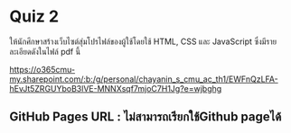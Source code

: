 # Quiz 2

ให้นักศึกษาสร้างเว็บไซต์สุ่มโปรไฟล์ของผู้ใช้โดยใช้ HTML, CSS และ JavaScript ซึ่งมีรายละเอียดดังในไฟล์ pdf นี้

https://o365cmu-my.sharepoint.com/:b:/g/personal/chayanin_s_cmu_ac_th1/EWFnQzLFA-hEvJt5ZRGUYboB3lVE-MNNXsqf7mjoC7H1Jg?e=wjbghg

## GitHub Pages URL : ไม่สามารถเรียกใช้Github pageได้
